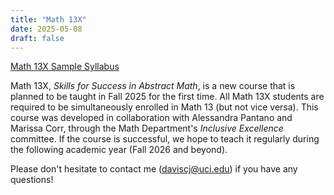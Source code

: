 ```yaml
---
title: "Math 13X"
date: 2025-05-08
draft: false
---
```


[Math 13X Sample Syllabus](../../misc/SampleSyllabus-Math13X.pdf)

Math 13X, *Skills for Success in Abstract Math*, is a new course that is planned to be taught in Fall 2025 for the first time.  All Math 13X students are required to be simultaneously enrolled in Math 13 (but not vice versa).  This course was developed in collaboration with Alessandra Pantano and Marissa Corr, through the Math Department's *Inclusive Excellence* committee.  If the course is successful, we hope to teach it regularly during the following academic year (Fall 2026 and beyond).

Please don't hesitate to contact me (daviscj@uci.edu) if you have any questions!
